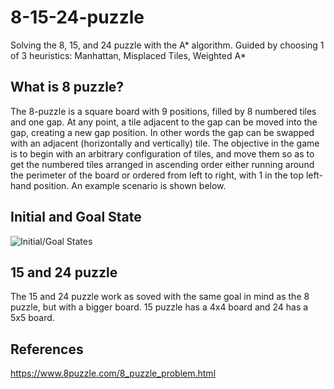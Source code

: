 # 8-15-24-puzzle
Solving the 8, 15, and 24 puzzle with the A* algorithm. Guided by choosing 1 of 3 heuristics: Manhattan, Misplaced Tiles, Weighted A*

## What is 8 puzzle?
The 8-puzzle is a square board with 9 positions, filled by 8 numbered tiles and one gap. At any point, a tile adjacent to the gap can be moved into the gap, creating a new gap position. In other words the gap can be swapped with an adjacent (horizontally and vertically) tile. The objective in the game is to begin with an arbitrary configuration of tiles, and move them so as to get the numbered tiles arranged in ascending order either running around the perimeter of the board or ordered from left to right, with 1 in the top left-hand position. An example scenario is shown below.

## Initial and Goal State
![Initial/Goal States](https://external-content.duckduckgo.com/iu/?u=https%3A%2F%2Ftse3.mm.bing.net%2Fth%3Fid%3DOIP.kUUWG9bP3Y10JJfdh2pSfgHaDL%26pid%3DApi&f=1)

## 15 and 24 puzzle
The  15 and 24 puzzle work as soved with the same goal in mind as the 8 puzzle, but with a bigger board. 15 puzzle has a 4x4 board and 24 has a 5x5 board.

## References
https://www.8puzzle.com/8_puzzle_problem.html
